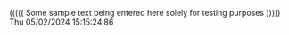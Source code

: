 ((((( Some sample text being entered here solely for testing purposes ))))) Thu 05/02/2024 15:15:24.86
